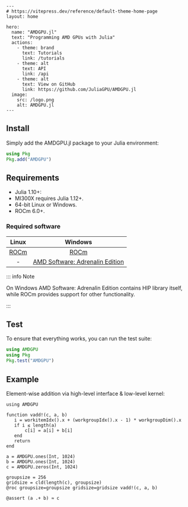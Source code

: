 ```@raw html
---
# https://vitepress.dev/reference/default-theme-home-page
layout: home

hero:
  name: "AMDGPU.jl"
  text: "Programming AMD GPUs with Julia"
  actions:
    - theme: brand
      text: Tutorials
      link: /tutorials
    - theme: alt
      text: API
      link: /api
    - theme: alt
      text: View on GitHub
      link: https://github.com/JuliaGPU/AMDGPU.jl
  image:
    src: /logo.png
    alt: AMDGPU.jl
---
```

## Install

Simply add the AMDGPU.jl package to your Julia environment:

```julia
using Pkg
Pkg.add("AMDGPU")
```

## Requirements

- Julia 1.10+:
- MI300X requires Julia 1.12+.
- 64-bit Linux or Windows.
- ROCm 6.0+.

### Required software

|Linux|Windows|
|:---:|:---:|
|[ROCm](https://rocm.docs.amd.com/en/latest/deploy/linux/quick_start.html)|[ROCm](https://rocm.docs.amd.com/en/latest/deploy/windows/quick_start.html)|
|-|[AMD Software: Adrenalin Edition](https://www.amd.com/en/technologies/software)|

::: info Note

On Windows AMD Software: Adrenalin Edition contains HIP library itself,
while ROCm provides support for other functionality.

:::

## Test

To ensure that everything works, you can run the test suite:

```julia
using AMDGPU
using Pkg
Pkg.test("AMDGPU")
```

## Example

Element-wise addition via high-level interface & low-level kernel:

```@example vadd
using AMDGPU

function vadd!(c, a, b)
   i = workitemIdx().x + (workgroupIdx().x - 1) * workgroupDim().x
   if i ≤ length(a)
       c[i] = a[i] + b[i]
   end
   return
end

a = AMDGPU.ones(Int, 1024)
b = AMDGPU.ones(Int, 1024)
c = AMDGPU.zeros(Int, 1024)

groupsize = 256
gridsize = cld(length(c), groupsize)
@roc groupsize=groupsize gridsize=gridsize vadd!(c, a, b)

@assert (a .+ b) ≈ c
```
